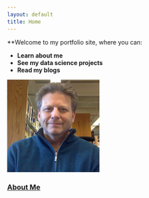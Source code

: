 ```yaml
---
layout: default
title: Home
---
```


**Welcome to my portfolio site, where you can: 
* **Learn about me**
* **See my data science projects**
* **Read my blogs**

![image](/assets/Images/library_selfie.jpeg)
### [About Me](https://stevenwdiamond.github.io/about/)
